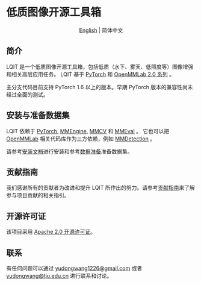 # 低质图像开源工具箱

<div align="center">

[English](/README.md) | 简体中文

</div>

## 简介

LQIT 是一个低质图像开源工具箱，包括低质（水下、雾天、低照度等）图像增强和相关高层应用任务。
LQIT 基于 [PyTorch](https://pytorch.org/) 和 [OpenMMLab 2.0 系列](https://github.com/open-mmlab) 。

主分支代码目前支持 PyTorch 1.6 以上的版本。早期 PyTorch 版本的兼容性尚未经过全面的测试。

## 安装与准备数据集

LQIT 依赖于 [PyTorch](https://pytorch.org/), [MMEngine](https://github.com/open-mmlab/mmengine), [MMCV](https://github.com/open-mmlab/mmcv) 和 [MMEval](https://github.com/open-mmlab/mmeval) 。
它也可以把 [OpenMMLab](https://github.com/open-mmlab) 相关代码库作为三方依赖，例如 [MMDetection](https://github.com/open-mmlab/mmdetection/tree/master) 。

请参考[安装文档](docs/en/get_started.md)进行安装和参考[数据准备](data/README.md)准备数据集。

## 贡献指南

我们感谢所有的贡献者为改进和提升 LQIT 所作出的努力。请参考[贡献指南](CONTRIBUTING.md)来了解参与项目贡献的相关指引。

## 开源许可证

该项目采用 [Apache 2.0 开源许可证](LICENSE)。

## 联系

有任何问题可以通过 yudongwang1226@gmail.com 或者 yudongwang@tju.edu.cn 进行联系和讨论。
